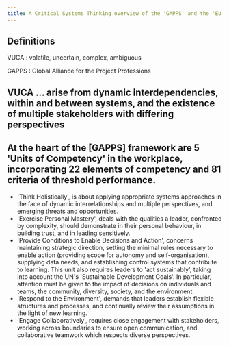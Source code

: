 ```yaml
---
title: A Critical Systems Thinking overview of the 'GAPPS' and the 'EU Science Hub
---
```


## Definitions

VUCA 
: volatile,  uncertain,  complex,  ambiguous

GAPPS 
: Global Alliance for the Project Professions
## VUCA ... arise  from  dynamic  interdependencies,  within  and  between  systems,  and  the existence  of  multiple  stakeholders  with  differing  perspectives
## At  the  heart  of  the [GAPPS]  framework  are  5  'Units  of  Competency'  in  the  workplace, incorporating   22   elements   of   competency   and   81   criteria   of   threshold performance.  
- 'Think  Holistically',  is  about  applying  appropriate systems  approaches  in  the  face  of  dynamic  interrelationships  and  multiple perspectives,  and  emerging  threats  and  opportunities.  
- 'Exercise Personal  Mastery',  deals  with  the  qualities  a  leader,  confronted  by  complexity, should demonstrate in their personal behaviour, in building trust, and in leading sensitively.  
- 'Provide  Conditions  to  Enable  Decisions  and  Action', concerns maintaining strategic direction, setting the minimal rules necessary to enable  action  (providing  scope  for  autonomy  and  self-organisation),  supplying data needs, and establishing control systems that contribute to learning. This unit also requires leaders to 'act sustainably', taking into account the UN's 'Sustainable Development  Goals'.  In  particular,  attention  must  be  given  to  the  impact  of decisions  on  individuals  and  teams,  the  community,  diversity,  society,  and  the environment.  
- 'Respond  to  the  Environment',  demands  that  leaders establish   flexible   structures   and   processes,   and   continually   review   their assumptions in the light of new learning. 
- 'Engage Collaboratively', requires  close  engagement  with  stakeholders,  working  across  boundaries  to ensure open communication, and collaborative teamwork which respects diverse perspectives.
